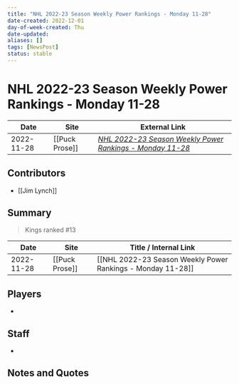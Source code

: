 ```yaml
---
title: "NHL 2022-23 Season Weekly Power Rankings - Monday 11-28"
date-created: 2022-12-01
day-of-week-created: Thu
date-updated: 
aliases: []
tags: [NewsPost]
status: stable
---
```


# NHL 2022-23 Season Weekly Power Rankings - Monday 11-28

| Date       | Site           | External Link                                                                                                                                          |
| ---------- | -------------- | ------------------------------------------------------------------------------------------------------------------------------------------------------ |
| 2022-11-28 | [[Puck Prose]] | [*NHL 2022-23 Season Weekly Power Rankings - Monday 11-28*](https://puckprose.com/2022/11/29/nhl-2022-23-season-weekly-power-rankings-monday-11-28/5/) |

## Contributors
-  [[Jim Lynch]]

## Summary
> Kings ranked #13

| Date       | Site           | Title / Internal Link                                       |
| ---------- | -------------- | ----------------------------------------------------------- |
| 2022-11-28 | [[Puck Prose]] | [[NHL 2022-23 Season Weekly Power Rankings - Monday 11-28]] |

## Players
- 

## Staff
- 

## Notes and Quotes
> 

